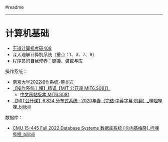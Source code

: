 #readme 

---
# 计算机基础

- [王道计算机考研408](计算机%20408/README.md)
- 深入理解计算机系统（重点：1、3、7、9）
- 程序员的自我修养：链接、装载与库

操作系统：
- [南京大学2022操作系统-蒋炎岩](https://www.bilibili.com/video/BV1Cm4y1d7Ur/?spm_id_from=333.999.0.0)
- [【操作系统工程】精译【MIT 公开课 MIT6.S081】](https://www.bilibili.com/video/BV1rS4y1n7y1/?spm_id_from=333.999.0.0&vd_source=ec161869fed250aa616ee2fdd48e6494)
	- [中文网站版本 MIT6.S081](https://mit-public-courses-cn-translatio.gitbook.io/mit6-s081/)
- [【MIT公开课】6.824 分布式系统 · 2020年春（完结·中英字幕·机翻）\_哔哩哔哩\_bilibili](https://www.bilibili.com/video/BV1qk4y197bB/?spm_id_from=333.999.0.0&vd_source=ec161869fed250aa616ee2fdd48e6494)

数据库：
- [CMU 15-445 Fall 2022 Database Systems 数据库系统 [卡内基梅隆]\_哔哩哔哩\_bilibili](https://www.bilibili.com/video/BV1xa41137S4/?spm_id_from=333.999.0.0&vd_source=ec161869fed250aa616ee2fdd48e6494)